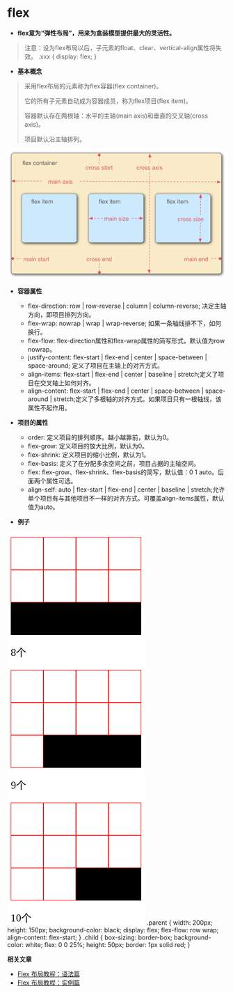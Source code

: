 # flex

* **flex意为“弹性布局”，用来为盒装模型提供最大的灵活性。**
> 注意：设为flex布局以后，子元素的float、clear、vertical-align属性将失效。
        .xxx {
            display: flex;
        }


* **基本概念**
> 采用flex布局的元素称为flex容器(flex container)。
> 
> 它的所有子元素自动成为容器成员，称为flex项目(flex item)。
> 
> 容器默认存在两根轴：水平的主轴(main axis)和垂直的交叉轴(cross axis)。
> 
> 项目默认沿主轴排列。
> 
![flex](../assert/flex.png)

* **容器属性**
    * flex-direction: row | row-reverse | column | column-reverse; 决定主轴方向，即项目排列方向。
    * flex-wrap: nowrap | wrap | wrap-reverse; 如果一条轴线排不下，如何换行。
    * flex-flow: flex-direction属性和flex-wrap属性的简写形式，默认值为row nowrap。
    * justify-content: flex-start | flex-end | center | space-between | space-around; 定义了项目在主轴上的对齐方式。
    * align-items: flex-start | flex-end | center | baseline | stretch;定义了项目在交叉轴上如何对齐。
    * align-content: flex-start | flex-end | center | space-between | space-around | stretch;定义了多根轴的对齐方式。如果项目只有一根轴线，该属性不起作用。

* **项目的属性**
    * order: 定义项目的排列顺序。越小越靠前，默认为0。
    * flex-grow: 定义项目的放大比例，默认为0。
    * flex-shrink: 定义项目的缩小比例，默认为1。
    * flex-basis: 定义了在分配多余空间之前，项目占据的主轴空间。
    * flex: flex-grow、flex-shrink、flex-basis的简写，默认值：0 1 auto。后面两个属性可选。
    * align-self: auto | flex-start | flex-end | center | baseline | stretch;允许单个项目有与其他项目不一样的对齐方式，可覆盖align-items属性，默认值为auto。

* **例子**
> 
![flex-lizi](../assert/flex-lizi.png)
        .parent {
            width: 200px;
            height: 150px;
            background-color: black;
            display: flex;
            flex-flow: row wrap;
            align-content: flex-start;
        }
        .child {
            box-sizing: border-box;
            background-color: white;
            flex: 0 0 25%;
            height: 50px;
            border: 1px solid red;
        }

**相关文章**
* [Flex 布局教程：语法篇](http://www.ruanyifeng.com/blog/2015/07/flex-grammar.html)
* [Flex 布局教程：实例篇](http://www.ruanyifeng.com/blog/2015/07/flex-examples.html)